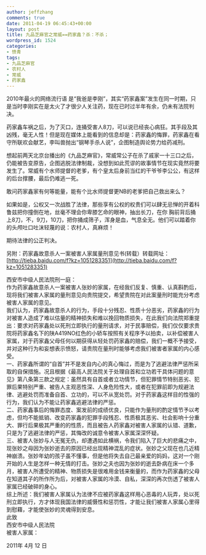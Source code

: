 ```yaml
---
author: jeffzhang
comments: true
date: 2011-04-19 06:45:43+00:00
layout: post
title: 九品芝麻官之常威==药家鑫？杀：不杀；
wordpress_id: 1524
categories:
- 愤青
tags:
- 九品芝麻官
- 农村人
- 常威
- 药家鑫
---
```


2010年最火的网络流行语 是“我爸是李刚”，其实“药家鑫案”发生在同一时期，只是当时李刚实在是太火了才很少人关注药，现在已时过半年有余，仍未有法院判决。

药家鑫车祸之后，为了灭口，连捅受害人8刀，可以说已经丧心病狂。其手段及其凶残，毫无人性！但是现在媒体上能看到的信息却是：药家鑫的悔罪，药家鑫在看守所联欢会献艺，李叫兽抛出“钢琴手杀人说”，企图制造舆论势力给药减刑。

想起前两天北京台播出的《九品芝麻官》，常威常公子在杀了戚家一十三口之后，仍能被告变原告，企图逃脱法律制裁，没想到如此荒谬的故事情节在现实竟然将要发生了。常威有个水师提督的老爹，有个皇太后身前当红的干爷爷李公公，有这样的后台撑腰，最后仍难逃一死。

敢问药家鑫家有何等能量，能有个比水师提督更NB的老爹把自己救出来么？

如果如是，公权又一次战胜了法律，那些享有公权的权贵们可以肆无忌惮的开着科鲁兹把你撞倒在地，丝毫不理会你卑膝乞命的眼神，抽出长刀，在你 胸前背后捅上8刀，不，9刀，10刀，把你捅成筛子，浑身是血，气息全无。他们可以踏着你的头颅吐口吐沫轻蔑的说：农村人，真麻烦！

期待法律的公正判决。

另附：药家鑫故意杀人一案被害人家属量刑意见书(转载）转载网址：[http://tieba.baidu.com/f?kz=1051283351](http://tieba.baidu.com/f?kz=1051283351)

西安市中级人民法院刑一庭：  
作为药家鑫故意杀人一案被害人张妙的家属，在经我们反复、慎重、认真斟酌后，现将我们被害人家属的量刑意见向贵院提交，希望贵院在对此案量刑时能充分考虑被害人家属的意见。  
我们认为，药家鑫故意杀人的行为，手段十分残忍、性质十分恶劣，药家鑫的行为对被害人造成了难以估量的精神损失和难以挽回物质损失，在此我们向法院郑重提出：要求对药家鑫处以死刑立即执行的量刑请求，对于民事赔偿，我们仅仅要求贵院将药家鑫名下的陕A419NO红色的小轿车按照有关程序予以拍卖，以补偿被害人家属，对于药家鑫父母任何以期获得从轻处罚药家鑫的赔偿，我们一概不予接受，并对这种行为和妄想表示愤怒，请贵院在量刑时能够考虑我们被害者家属的内心感受。  
一、药家鑫所谓的“自首”并不是发自内心的真心悔过，而是为了逃避法律严惩所采取的自保措施。况且根据《最高人民法院关于处理自首和立功若干具体问题的意见》第八条第三款之规定：虽然具有自首或者立功情节，但犯罪情节特别恶劣、犯罪后果特别严重、被告人主观恶性深、人身危险性大，或者在犯罪前即为规避法律、逃避处罚而准备自首、立功的，可以不从宽处罚。对于药家鑫这样目的性强的行为，我们认为不能让药家鑫逃避法律的严惩。  
二、药家鑫事后的悔罪态度、案发前的成绩优良，只能作为量刑的酌定情节予以考虑，但均不能抵销、改变药家鑫的犯罪手段残忍、性质极其恶劣、社会影响十分重大、罪行后果极其严重的的性质，而且被告人药家鑫对被害人家属的认错、道歉，只是为了逃避法律的严惩，其悔改的诚意令被害人家属深深怀疑。  
三、被害人张妙与人无冤无仇，却遭遇如此横祸，令我们陷入了巨大的悲痛之中，现张妙之母因为张妙逝去的原因已经出现精神混乱的症状。张妙之父现在也几近精神崩溃。张妙年幼的孩子虽不懂事，但是他将失去自己最亲爱的妈妈，这对一个刚开始的人生是怎样一种无情的打击。张妙之夫也因为张妙的逝去卧病在床一个多月，被害人所遭受的精神、物质损失是很难用金钱来衡量的，而作为药家鑫的父母在知道其子的所作所为后，对被害人家属的冷漠、自私，深深的再次伤透了被害人家属已经破碎的身心。  
综上所述：我们被害人家属认为法律不应被药家鑫这样用心恶毒的人玩弄，处以死刑立即执行，方才体现我国法律的威慑性和惩罚性，才能让我们被害人家属心里得到慰藉，才能使张妙的灵魂得到安息。  
此致  
西安市中级人民法院  
被害人家属：

2011年 4月 12 日
